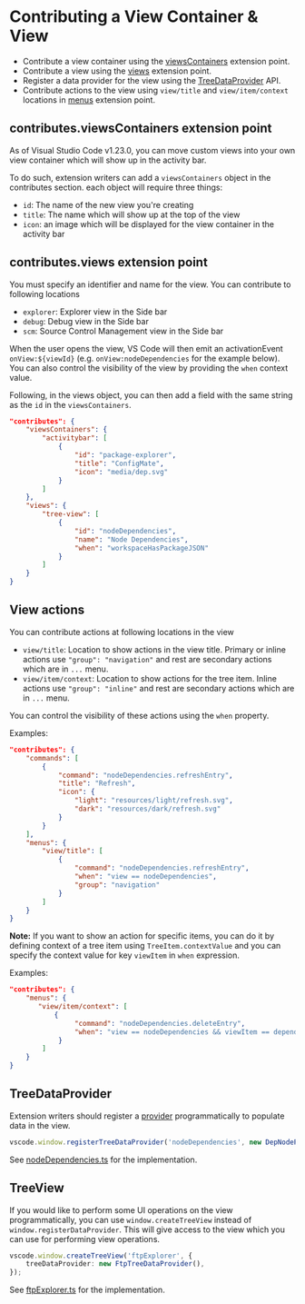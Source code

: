 # Contributing a View Container & View

- Contribute a view container using the [viewsContainers](https://code.visualstudio.com/api/references/contribution-points#contributes.viewsContainers) extension point.
- Contribute a view using the [views](https://code.visualstudio.com/api/references/contribution-points#contributes.views) extension point.
- Register a data provider for the view using the [TreeDataProvider](https://code.visualstudio.com/api/references/vscode-api#_TreeDataProvider) API.
- Contribute actions to the view using `view/title` and `view/item/context` locations in [menus](https://code.visualstudio.com/api/references/contribution-points#contributesmenus) extension point.

## contributes.viewsContainers extension point

As of Visual Studio Code v1.23.0, you can move custom views into your own view container which will show up in the activity bar.

To do such, extension writers can add a `viewsContainers` object in the contributes section. each object will require three things:

- `id`: The name of the new view you're creating
- `title`: The name which will show up at the top of the view
- `icon`: an image which will be displayed for the view container in the activity bar

## contributes.views extension point

You must specify an identifier and name for the view. You can contribute to following locations

- `explorer`: Explorer view in the Side bar
- `debug`: Debug view in the Side bar
- `scm`: Source Control Management view in the Side bar

When the user opens the view, VS Code will then emit an activationEvent `onView:${viewId}` (e.g. `onView:nodeDependencies` for the example below). You can also control the visibility of the view by providing the `when` context value.

Following, in the views object, you can then add a field with the same string as the `id` in the `viewsContainers`.

```json
"contributes": {
    "viewsContainers": {
        "activitybar": [
            {
                "id": "package-explorer",
                "title": "ConfigMate",
                "icon": "media/dep.svg"
            }
        ]
    },
    "views": {
        "tree-view": [
            {
                "id": "nodeDependencies",
                "name": "Node Dependencies",
                "when": "workspaceHasPackageJSON"
            }
        ]
    }
}
```

## View actions

You can contribute actions at following locations in the view

- `view/title`: Location to show actions in the view title. Primary or inline actions use `"group": "navigation"` and rest are secondary actions which are in `...` menu.
- `view/item/context`: Location to show actions for the tree item. Inline actions use `"group": "inline"` and rest are secondary actions which are in `...` menu.

You can control the visibility of these actions using the `when` property.

Examples:

```json
"contributes": {
    "commands": [
        {
            "command": "nodeDependencies.refreshEntry",
            "title": "Refresh",
            "icon": {
                "light": "resources/light/refresh.svg",
                "dark": "resources/dark/refresh.svg"
            }
        }
    ],
    "menus": {
        "view/title": [
            {
                "command": "nodeDependencies.refreshEntry",
                "when": "view == nodeDependencies",
                "group": "navigation"
            }
        ]
    }
}
```

**Note:** If you want to show an action for specific items, you can do it by defining context of a tree item using `TreeItem.contextValue` and you can specify the context value for key `viewItem` in `when` expression.

Examples:

```json
"contributes": {
    "menus": {
       "view/item/context": [
           {
                "command": "nodeDependencies.deleteEntry",
                "when": "view == nodeDependencies && viewItem == dependency"
            }
        ]
    }
}
```

## TreeDataProvider

Extension writers should register a [provider](https://code.visualstudio.com/api/references/vscode-api#TreeDataProvider) programmatically to populate data in the view.

```typescript
vscode.window.registerTreeDataProvider('nodeDependencies', new DepNodeProvider());
```

See [nodeDependencies.ts](src/nodeDependencies.ts) for the implementation.

## TreeView

If you would like to perform some UI operations on the view programmatically, you can use `window.createTreeView` instead of `window.registerDataProvider`. This will give access to the view which you can use for performing view operations.

```typescript
vscode.window.createTreeView('ftpExplorer', {
	treeDataProvider: new FtpTreeDataProvider(),
});
```

See [ftpExplorer.ts](src/ftpExplorer.ts) for the implementation.
